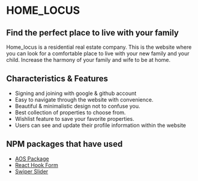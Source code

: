 # HOME_LOCUS

## Find the perfect place to live with your family

Home_locus is a residential real estate company. This is the website where you can look for a comfortable place to live with your new family and your child.
Increase the harmony of your family and wife to be at home.

## Characteristics & Features

- Signing and joining with google & github account
- Easy to navigate through the website with convenience.
- Beautiful & minimalistic design not to confuse you.
- Best collection of properties to choose from.
- Wishlist feature to save your favorite properties.
- Users can see and update their profile information within the website

## NPM packages that have used

- [AOS Package](https://michalsnik.github.io/aos/)
- [React Hook Form](https://react-hook-form.com/)
- [Swiper Slider](https://swiperjs.com/)
